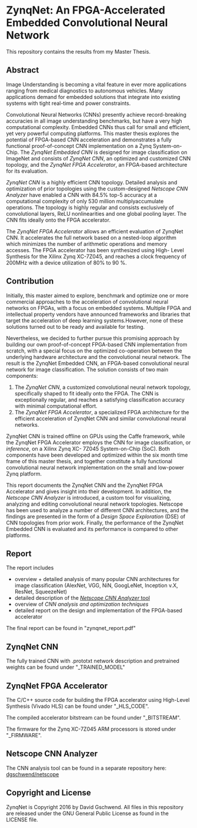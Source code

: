 # ZynqNet: An FPGA-Accelerated Embedded Convolutional Neural Network

This repository contains the results from my Master Thesis.

## Abstract

Image Understanding is becoming a vital feature in ever more applications ranging from
medical diagnostics to autonomous vehicles. Many applications demand for embedded
solutions that integrate into existing systems with tight real-time and power constraints.

Convolutional Neural Networks (CNNs) presently achieve record-breaking accuracies in
all image understanding benchmarks, but have a very high computational complexity.
Embedded CNNs thus call for small and efficient, yet very powerful computing platforms.
This master thesis explores the potential of FPGA-based CNN acceleration and demonstrates
a fully functional proof-of-concept CNN implementation on a Zynq System-on-Chip. The
_ZynqNet Embedded CNN_ is designed for image classification on ImageNet and consists of
_ZynqNet CNN_, an optimized and customized CNN topology, and the _ZynqNet FPGA Accelerator_,
an FPGA-based architecture for its evaluation.

_ZynqNet CNN_ is a highly efficient CNN topology. Detailed analysis and optimization of
prior topologies using the custom-designed _Netscope CNN Analyzer_ have enabled a CNN
with 84.5% top-5 accuracy at a computational complexity of only 530 million multiplyaccumulate
operations. The topology is highly regular and consists exclusively of convolutional
layers, ReLU nonlinearities and one global pooling layer. The CNN fits ideally onto the
FPGA accelerator.

The _ZynqNet FPGA Accelerator_ allows an efficient evaluation of ZynqNet CNN. It accelerates
the full network based on a nested-loop algorithm which minimizes the number of arithmetic
operations and memory accesses. The FPGA accelerator has been synthesized using High-
Level Synthesis for the Xilinx Zynq XC-7Z045, and reaches a clock frequency of 200MHz
with a device utilization of 80% to 90 %.

## Contribution
Initially, this master aimed to explore, benchmark and optimize one or more commercial
approaches to the acceleration of convolutional neural networks on FPGAs, with a focus
on embedded systems. Multiple FPGA and intellectual property vendors have announced
frameworks and libraries that target the acceleration of deep learning systems.However,
none of these solutions turned out to be ready and available for testing.

Nevertheless, we decided to further pursue this promising approach by building our own
proof-of-concept FPGA-based CNN implementation from scratch, with a special focus on the
optimized co-operation between the underlying hardware architecture and the convolutional
neural network. The result is the ZynqNet Embedded CNN, an FPGA-based convolutional
neural network for image classification. The solution consists of two main components:

1. The _ZynqNet CNN_, a customized convolutional neural network topology, specifically shaped to fit ideally onto the FPGA. The CNN is exceptionally regular, and reaches a satisfying classification accuracy with minimal computational effort.
2. The _ZynqNet FPGA Accelerator_, a specialized FPGA architecture for the efficient acceleration of ZynqNet CNN and similar convolutional neural networks.

ZynqNet CNN is trained offline on GPUs using the Caffe framework, while the ZynqNet FPGA
Accelerator employs the CNN for image classification, or _inference_, on a Xilinx Zynq XC-
7Z045 System-on-Chip (SoC). Both components have been developed and optimized within
the six month time frame of this master thesis, and together constitute a fully functional
convolutional neural network implementation on the small and low-power Zynq platform.

This report documents the ZynqNet CNN and the ZynqNet FPGA Accelerator and gives
insight into their development. In addition, the _Netscope CNN Analyzer_ is introduced, a
custom tool for visualizing, analyzing and editing convolutional neural network topologies.
Netscope has been used to analyze a number of different CNN architectures, and the findings
are presented in the form of a _Design Space Exploration_ (DSE) of CNN topologies from
prior work. Finally, the performance of the ZynqNet Embedded CNN is evaluated and its
performance is compared to other platforms.

## Report
The report includes
- overview + detailed analysis of many popular CNN architectures for image classification (AlexNet, VGG, NiN, GoogLeNet, Inception v.X, ResNet, SqueezeNet)
- detailed description of the [*Netscope CNN Analyzer* tool]([https://github.com/dgschwend/netscope)
- overview of *CNN analysis and optimization techniques*
- detailed report on the design and implementation of the FPGA-based accelerator

The final report can be found in "zynqnet_report.pdf"

## ZynqNet CNN
The fully trained CNN with .prototxt network description and pretrained weights can be found under "_TRAINED_MODEL"

## ZynqNet FPGA Accelerator
The C/C++ source code for building the FPGA accelerator using High-Level Synthesis (Vivado HLS) can be found under "_HLS_CODE".

The compiled accelerator bitstream can be found under "_BITSTREAM".

The firmware for the Zynq XC-7Z045 ARM processors is stored under "_FIRMWARE".

## Netscope CNN Analyzer
The CNN analysis tool can be found in a separate repository here: [dgschwend/netscope](https://github.com/dgschwend/netscope)

## Copyright and License
ZynqNet is Copyright 2016 by David Gschwend.
All files in this repository are released under the GNU General Public License as found in the LICENSE file.
